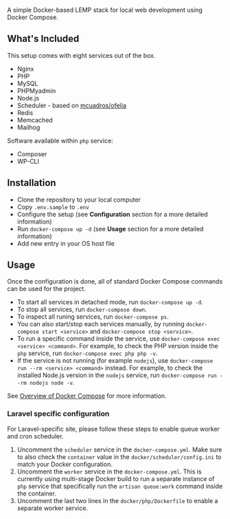 A simple Docker-based LEMP stack for local web development using Docker Compose.

## What's Included

This setup comes with eight services out of the box.

* Nginx
* PHP
* MySQL
* PHPMyadmin
* Node.js
* Scheduler  - based on [mcuadros/ofelia](https://github.com/mcuadros/ofelia)
* Redis
* Memcached
* Mailhog

Software available within `php` service:

* Composer
* WP-CLI

## Installation

* Clone the repository to your local computer
* Copy `.env.sample` to `.env`
* Configure the setup (see **Configuration** section for a more detailed information)
* Run `docker-compose up -d` (see **Usage** section for a more detailed information)
* Add new entry in your OS host file

## Usage

Once the configuration is done, all of standard Docker Compose commands can be used for the project.

* To start all services in detached mode, run `docker-compose up -d`.
* To stop all services, run `docker-compose down`.
* To inspect all runing services, run `docker-compose ps`.
* You can also start/stop each services manually, by running `docker-compose start <service>` and `docker-compose stop <service>`.
* To run a specific command inside the service, use `docker-compose exec <service> <command>`. For example, to check the PHP version inside the `php` service, run `docker-compose exec php php -v`.
* If the service is not running (for example `nodejs`), use `docker-compose run --rm <service> <command>` instead. For example, to check the installed Node.js version in the `nodejs` service, run `docker-compose run --rm nodejs node -v`.

See [Overview of Docker Compose](https://docs.docker.com/compose/) for more information.

### Laravel specific configuration

For Laravel-specific site, please follow these steps to enable queue worker and cron scheduler.

1. Uncomment the `scheduler` service in the `docker-compose.yml`. Make sure to also check the `container` value in the `docker/scheduler/config.ini` to match your Docker configuration.
2. Uncomment the `worker` service in the `docker-compose.yml`. This is currently using multi-stage Docker build to run a separate instance of `php` service that specifically run the `artisan queue:work` command inside the container.
3. Uncomment the last two lines in the `docker/php/Dockerfile` to enable a separate worker service.
